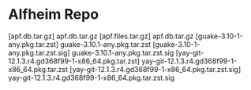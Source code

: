 # Alfheim Repo

[apf.db.tar.gz] apf.db.tar.gz
[apf.files.tar.gz] apf.db.tar.gz
[guake-3.10-1-any.pkg.tar.zst] guake-3.10.1-any.pkg.tar.zst
[guake-3.10-1-any.pkg.tar.zst.sig] guake-3.10.1-any.pkg.tar.zst.sig
[yay-git-12.1.3.r4.gd368f99-1-x86_64.pkg.tar.zst] yay-git-12.1.3.r4.gd368f99-1-x86_64.pkg.tar.zst
[yay-git-12.1.3.r4.gd368f99-1-x86_64.pkg.tar.zst.sig] yay-git-12.1.3.r4.gd368f99-1-x86_64.pkg.tar.zst.sig
